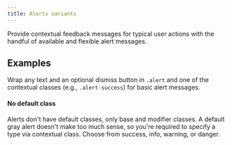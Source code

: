 ```yaml
---
title: Alerts variants
---
```


<p>Provide contextual feedback messages for typical user actions with the handful of available and flexible alert messages.</p>

<h2 id="alerts-examples">Examples</h2>
<p>Wrap any text and an optional dismiss button in <code>.alert</code> and one of the contextual classes (e.g., <code>.alert-success</code>) for basic alert messages.</p>

<div class="bs-callout bs-callout-info" id="callout-alerts-no-default">
  <h4>No default class</h4>
  <p>Alerts don't have default classes, only base and modifier classes. A default gray alert doesn't make too much sense, so you're required to specify a type via contextual class. Choose from success, info, warning, or danger.</p>
</div>
